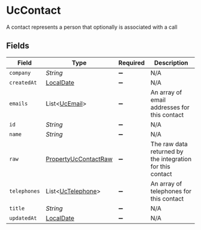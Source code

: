 # UcContact

A contact represents a person that optionally is associated with a call


## Fields

| Field                                                                           | Type                                                                            | Required                                                                        | Description                                                                     |
| ------------------------------------------------------------------------------- | ------------------------------------------------------------------------------- | ------------------------------------------------------------------------------- | ------------------------------------------------------------------------------- |
| `company`                                                                       | *String*                                                                        | :heavy_minus_sign:                                                              | N/A                                                                             |
| `createdAt`                                                                     | [LocalDate](https://docs.oracle.com/javase/8/docs/api/java/time/LocalDate.html) | :heavy_minus_sign:                                                              | N/A                                                                             |
| `emails`                                                                        | List<[UcEmail](../../models/shared/UcEmail.md)>                                 | :heavy_minus_sign:                                                              | An array of email addresses for this contact                                    |
| `id`                                                                            | *String*                                                                        | :heavy_minus_sign:                                                              | N/A                                                                             |
| `name`                                                                          | *String*                                                                        | :heavy_minus_sign:                                                              | N/A                                                                             |
| `raw`                                                                           | [PropertyUcContactRaw](../../models/shared/PropertyUcContactRaw.md)             | :heavy_minus_sign:                                                              | The raw data returned by the integration for this contact                       |
| `telephones`                                                                    | List<[UcTelephone](../../models/shared/UcTelephone.md)>                         | :heavy_minus_sign:                                                              | An array of telephones for this contact                                         |
| `title`                                                                         | *String*                                                                        | :heavy_minus_sign:                                                              | N/A                                                                             |
| `updatedAt`                                                                     | [LocalDate](https://docs.oracle.com/javase/8/docs/api/java/time/LocalDate.html) | :heavy_minus_sign:                                                              | N/A                                                                             |